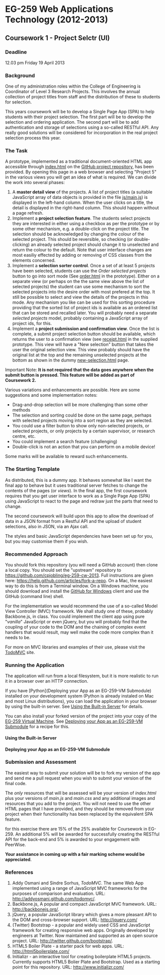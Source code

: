 # EG-259 Web Applications Technology (2012-2013)

## Coursework 1 - Project Selctr (UI)

### Deadline

12.03 pm Friday 19 April 2013

### Background

One of my administration roles within the College of Engineering is Coordinator of Level 3 Research Projects. This involves the annual collection of project titles from staff and the distribution of these to students for selection.

This years coursework will be to develop a Single Page App (SPA) to help students with their project selection. The first part will be to develop the selection and ordering application. The second part will be to add authentication and storage of selections using a so-called RESTful API. Any really good solutions will be considered for incorporation in the real project selection process this year.

### The Task

A prototype, implemented as a traditional document-oriented HTML app accessible through [index.html](https://github.com/cpjobling/eg-259-cw-2013/blob/master/index.html) on the [GitHub project repository](https://github.com/cpjobling/eg-259-cw-2013), has been provided. By opening this page in a web browser and selecting "Project 5" in the various views you will get an idea of what is required. We can divide the work into several phases:

1. A **master detail view** of the projects. A list of project titles (a suitable JavaScript array of data objects is provided in the file [js/main.js](https://github.com/cpjobling/eg-259-cw-2013/blob/master/js/main.js)) is displayed in the left-hand column. When the user clicks on a title, the detail is displayed in the right-hand column. This should happen without a page refresh.
2. Implement a **project selection feature**. The students select projects they are interested in either using a checkbox as per the prototype or by some other mechanism, e.g. a double-click on the project title. The selection should be acknowledged by changing the colour of the selected project. This should be reversible, so checking (or double-clicking) an already selected project should change it to unselected and return the colour to the default. Note that user interface changes are most easiliy effected by adding or removing of CSS classes from the elements concerned.
3. Implement a **selection sorter control**. Once a set of at least 5 projects have been selected, students can use the *Order selected projects* button to go into sort mode (See [order.html](https://github.com/cpjobling/eg-259-cw-2013/blob/master/order.html) in the prototype). Either on a separate view (or perhaps on the the same view above the list of selected projects) the student can use some mechanism to sort the selected projects into the desire order with most prefered at the top. It still be possible to select and view the details of the projects in this mode. Any mechanism you like can be used for this sorting procedure providing that the sorted list of project ids is available as an ordered list that can be stored and recalled later. You will probably need a separate *selected projects* model, probably containing a JavaScript array of project ids, for this.
4. Implement a **project submission and confirmation view**. Once the list is complete, a submit project selection button should be available, which returns the user to a confirmation view (see [receipt.html](https://github.com/cpjobling/eg-259-cw-2013/blob/master/receipt.html) in the supplied prototype. This view will have a "New selection" button that takes the user the original selection view. This view probably should have the original list at the top and the remaining unselected projects at the bottom as shown in the dummy [new-selection.html](https://github.com/cpjobling/eg-259-cw-2013/blob/master/new-selection.html) page.

Important Note: **It is not required that the data goes anywhere when the submit button is pressed. This feature will be added as part of Coursework 2.**

Various variations and enhancements are possible. Here are some suggestions and some implementation notes:

* Drag-and-drop selection will be more challenging than some other methods
* The selection and sorting could be done on the same page, perhaps with selected projects moving into a sort region as they are selected. 
* You could use a filter button to show only non-selected projects, or selected projects, or only projects by a certain supervisor, or research centre, etc.
* You could implement a search feature (challenging)
* Double-click is not an action that you can perform on a mobile device!

Some marks will be available to reward such enhancements.

### The Starting Template

As distributed, this is a dummy app. It behaves somewhat like I want the final app
to behave but it uses traditional server fetches to change the contents of the pages (or *views*). In the
final app, the first coursework requires that you get user interface to
work as a Single Page App (SPA) using JavaScript to react to the page
and redraw just the parts that need to change. 

The second coursework will build upon this app to allow the download of
data in a JSON format from a Restful API and the upload of student selections, also in JSON, via an Ajax call.

The styles and basic JavaScript dependencies have been set up for you, but you may customise them if you wish.

### Recommended Approach

You should fork this repository (you will need a GitHub account) then clone a local copy. You should set the "upstream" repository to <https://github.com/cpjobling/eg-259-cw-2013>. Full instructions are given here: <https://help.github.com/articles/fork-a-repo>. On a Mac, the easiest way to do this is from a Terminal window. On a Windows machine, you should download and install the [GitHub for Windows](http://windows.github.com/) client and use the GitHub (command line) shell. 



For the implementation we would recommend the use of a so-called Model View Controller (MVC) framework. We shall study one of these, probably Backbone.js, in class. You could implement the client app using pure  "*vanilla*" JavaScript or even jQuery, but you will probably find that the coupling of your code to the DOM and the chaining of complex event handlers that would result, may well make the code more complex than it needs to be.

For more on MVC libraries and examples of their use, please visit the [TodoMVC](http://addyosmani.github.com/todomvc/) site.

### Running the Application

The application will run from a local filesystem, but it is more realistic to run it in a browser over an HTTP connection.

If you have [Python](Deploying your App as an EG-259-VM Submodule) installed on your development system (Python is already instaled on Mac and most Linux distributions), you can load the application in your browser by using the built-in server. See [Using the Built-in Server](#using-the-built-in-server) for details.

You can also install your forked version of the project into your copy of the [EG-259 Virtual Machine](https://github.com/cpjobling/eg-259-vm). See [Deploying your App as an EG-259-VM Submodule](#deploying-your-app-as-an-eg-259-vm-submodule) for a recipe for this.

#### Using the Built-in Server

#### Deploying your App as an EG-259-VM Submodule

### Submission and Assessment

The easiest way to submit your solution will be to fork my version of the app and send me a pull request when you wish to submit your version of the final code.

The *only* resources that will be assessed will be your version of *index.html* plus your versions of *main.js* and *main.css* and any additional images and resources that you add to the project. You will not need to use the other HTML pages that I have provided, and they should be removed from your project when their functionality has been replaced by the equivalent SPA feature.

for this exercise there are 15% of the 25% available for Coursework in EG-259. An additional 5%  will be awarded for successfully creating the RESTful API for the back-end and 5% is awarded to your engagement with PeerWise.

**Your assistance in coming up with a fair marking scheme would be appreciated**.

### References

1. Addy Osmani and Sindre Sorhus, *TodoMVC*. The same Web App implemented using a range of JavaScript MVC frameworks for the purposes of comparison and evaluation. URL: <http://addyosmani.github.com/todomvc/>.
2. Backbone.js, A popular and compact JavaScript MVC framework. URL: <http://backbonejs.org/>.
3. jQuery, a popular JavaScript library which gives a more pleasant API to the DOM and cross-browser support. URL: <http://jquery.com/>
4. (Twitter) Bootstrap - a popular and widely used CSS and JavaScript framework for creating responsive web apps. Originally developed by engineers at Twitter. Now maintained and supported as an open source project. URL: <http://twitter.github.com/bootstrap/>.
5. HTML5 Boiler Plate - a starter pack for web apps. URL: <http://html5boilerplate.com/>
6. Initializr - an interactive tool for creating boilerplate HTML5 projects. Currently supports HTML5 Bolier Plate and Bootstrap. Used as a starting point for this repository. URL: <http://www.initializr.com/>

